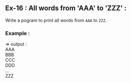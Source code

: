 ## Ex-16 : All words from 'AAA' to 'ZZZ' :  
Write a pogram to print all words from	`AAA` to `ZZZ`.
### Example :  
=> output :  
AAA  
BBB  
CCC  
DDD  
...  
ZZZ  
